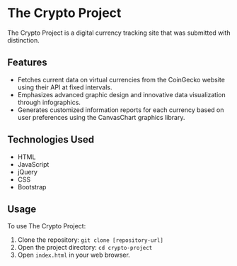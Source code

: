 # The Crypto Project

The Crypto Project is a digital currency tracking site that was submitted with distinction.

## Features

- Fetches current data on virtual currencies from the CoinGecko website using their API at fixed intervals.
- Emphasizes advanced graphic design and innovative data visualization through infographics.
- Generates customized information reports for each currency based on user preferences using the CanvasChart graphics library.

## Technologies Used

- HTML
- JavaScript
- jQuery
- CSS
- Bootstrap

## Usage

To use The Crypto Project:

1. Clone the repository: `git clone [repository-url]`
2. Open the project directory: `cd crypto-project`
3. Open `index.html` in your web browser.



